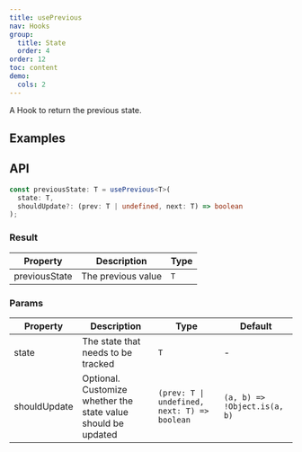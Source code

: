 ```yaml
---
title: usePrevious
nav: Hooks
group:
  title: State
  order: 4
order: 12
toc: content
demo:
  cols: 2
---
```


A Hook to return the previous state.

## Examples

<code src="./demo/demo1.tsx"></code>
<code src="./demo/demo2.tsx"></code>

## API

```typescript
const previousState: T = usePrevious<T>(
  state: T,
  shouldUpdate?: (prev: T | undefined, next: T) => boolean
);
```

### Result

| Property      | Description        | Type |
| --- | --- | --- |
| previousState | The previous value | `T`  |

### Params

| Property     | Description                                                   | Type                                         | Default                      |
| --- | --- | --- | --- |
| state        | The state that needs to be tracked                            | `T`                                          | -                            |
| shouldUpdate | Optional. Customize whether the state value should be updated | `(prev: T \| undefined, next: T) => boolean` | `(a, b) => !Object.is(a, b)` |
